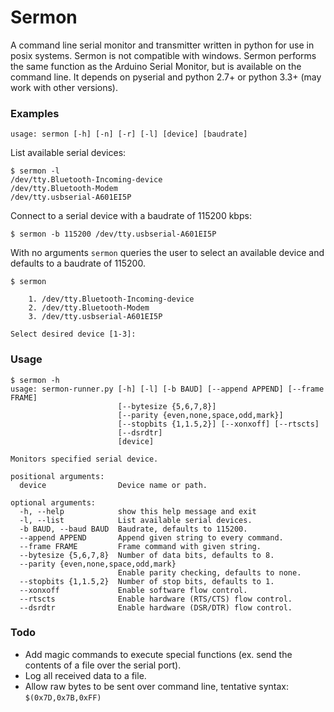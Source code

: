 # Sermon

A command line serial monitor and transmitter written in python for use in posix systems. Sermon is not compatible with windows. Sermon performs the same function as the Arduino Serial Monitor, but is available on the command line. It depends on pyserial and python 2.7+ or python 3.3+ (may work with other versions).

### Examples

```
usage: sermon [-h] [-n] [-r] [-l] [device] [baudrate]
```

List available serial devices:
```
$ sermon -l
/dev/tty.Bluetooth-Incoming-device
/dev/tty.Bluetooth-Modem
/dev/tty.usbserial-A601EI5P
```

Connect to a serial device with a baudrate of 115200 kbps:

```
$ sermon -b 115200 /dev/tty.usbserial-A601EI5P
```

With no arguments `sermon` queries the user to select an available device and defaults to a baudrate of 115200.

```
$ sermon

	1. /dev/tty.Bluetooth-Incoming-device
	2. /dev/tty.Bluetooth-Modem
	3. /dev/tty.usbserial-A601EI5P

Select desired device [1-3]:
```

### Usage

```
$ sermon -h
usage: sermon-runner.py [-h] [-l] [-b BAUD] [--append APPEND] [--frame FRAME]
                        [--bytesize {5,6,7,8}]
                        [--parity {even,none,space,odd,mark}]
                        [--stopbits {1,1.5,2}] [--xonxoff] [--rtscts]
                        [--dsrdtr]
                        [device]

Monitors specified serial device.

positional arguments:
  device                Device name or path.

optional arguments:
  -h, --help            show this help message and exit
  -l, --list            List available serial devices.
  -b BAUD, --baud BAUD  Baudrate, defaults to 115200.
  --append APPEND       Append given string to every command.
  --frame FRAME         Frame command with given string.
  --bytesize {5,6,7,8}  Number of data bits, defaults to 8.
  --parity {even,none,space,odd,mark}
                        Enable parity checking, defaults to none.
  --stopbits {1,1.5,2}  Number of stop bits, defaults to 1.
  --xonxoff             Enable software flow control.
  --rtscts              Enable hardware (RTS/CTS) flow control.
  --dsrdtr              Enable hardware (DSR/DTR) flow control.
```

### Todo

- Add magic commands to execute special functions (ex. send the contents of a file over the serial port).
- Log all received data to a file.
- Allow raw bytes to be sent over command line, tentative syntax: ```$(0x7D,0x7B,0xFF)```
